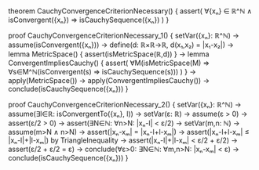 theorem CauchyConvergenceCriterionNecessary() {
  assert(
    ∀{xₙ} ∈ ℝ^ℕ ∧ 
    isConvergent({xₙ}) ⇒
    isCauchySequence({xₙ})
  )
}

proof CauchyConvergenceCriterionNecessary_1() {
  setVar({xₙ}: ℝ^ℕ) →
  assume(isConvergent({xₙ})) →
  define(d: ℝ×ℝ→ℝ, d(x₁,x₂) = |x₁-x₂|) →
  lemma MetricSpace() {
    assert(isMetricSpace(ℝ,d))
  } →
  lemma ConvergentImpliesCauchy() {
    assert(
      ∀M(isMetricSpace(M) ⇒
        ∀s∈M^ℕ(isConvergent(s) ⇒ isCauchySequence(s)))
    )
  } →
  apply(MetricSpace()) →
  apply(ConvergentImpliesCauchy()) →
  conclude(isCauchySequence({xₙ}))
}

proof CauchyConvergenceCriterionNecessary_2() {
  setVar({xₙ}: ℝ^ℕ) →
  assume(∃l∈ℝ: isConvergentTo({xₙ}, l)) →
  setVar(ε: ℝ) →
  assume(ε > 0) →
  assert(ε/2 > 0) →
  assert(∃N∈ℕ: ∀n>N: |xₙ-l| < ε/2) →
  setVar(m,n: ℕ) →
  assume(m>N ∧ n>N) →
  assert(|xₙ-xₘ| = |xₙ-l+l-xₘ|) →
  assert(|xₙ-l+l-xₘ| ≤ |xₙ-l|+|l-xₘ|) by TriangleInequality →
  assert(|xₙ-l|+|l-xₘ| < ε/2 + ε/2) →
  assert(ε/2 + ε/2 = ε) →
  conclude(∀ε>0: ∃N∈ℕ: ∀m,n>N: |xₙ-xₘ| < ε) →
  conclude(isCauchySequence({xₙ}))
}